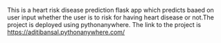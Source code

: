 This is a heart risk disease prediction flask app which predicts baaed on user input whether the user is to risk for having heart disease or not.The project is deployed using pythonanywhere.
The link to the project is https://aditibansal.pythonanywhere.com/
